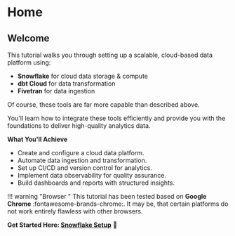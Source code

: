 # Home

## Welcome

This tutorial walks you through setting up a scalable, cloud-based data platform using:

- **Snowflake** for cloud data storage & compute
- **dbt Cloud** for data transformation
- **Fivetran** for data ingestion

Of course, these tools are far more capable than described above.

You'll learn how to integrate these tools efficiently and provide you with the foundations to deliver high-quality analytics data.

**What You'll Achieve**

- Create and configure a cloud data platform.
- Automate data ingestion and transformation.
- Set up CI/CD and version control for analytics.
- Implement data observability for quality assurance.
- Build dashboards and reports with structured insights.

!!! warning "Browser "
    This tutorial has been tested based on **Google Chrome** :fontawesome-brands-chrome:. It may be, that certain platforms do not work entirely flawless with other browsers.

**Get Started Here: [Snowflake Setup](snowflake-setup.md)** 🚀